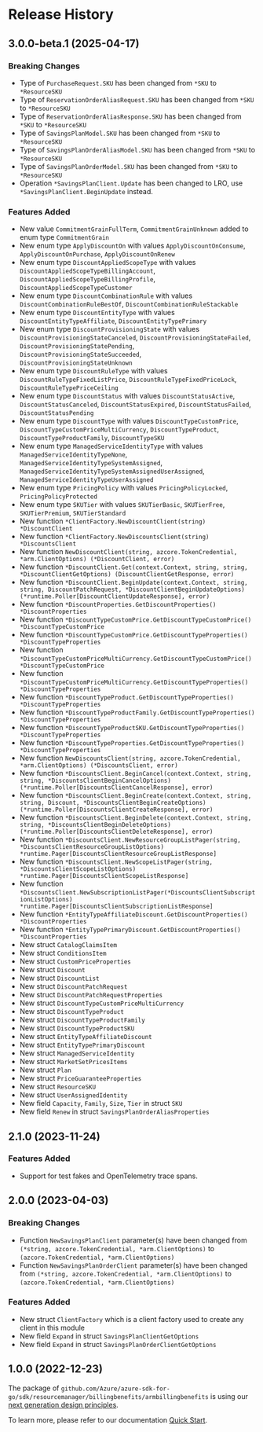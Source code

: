 # Release History

## 3.0.0-beta.1 (2025-04-17)
### Breaking Changes

- Type of `PurchaseRequest.SKU` has been changed from `*SKU` to `*ResourceSKU`
- Type of `ReservationOrderAliasRequest.SKU` has been changed from `*SKU` to `*ResourceSKU`
- Type of `ReservationOrderAliasResponse.SKU` has been changed from `*SKU` to `*ResourceSKU`
- Type of `SavingsPlanModel.SKU` has been changed from `*SKU` to `*ResourceSKU`
- Type of `SavingsPlanOrderAliasModel.SKU` has been changed from `*SKU` to `*ResourceSKU`
- Type of `SavingsPlanOrderModel.SKU` has been changed from `*SKU` to `*ResourceSKU`
- Operation `*SavingsPlanClient.Update` has been changed to LRO, use `*SavingsPlanClient.BeginUpdate` instead.

### Features Added

- New value `CommitmentGrainFullTerm`, `CommitmentGrainUnknown` added to enum type `CommitmentGrain`
- New enum type `ApplyDiscountOn` with values `ApplyDiscountOnConsume`, `ApplyDiscountOnPurchase`, `ApplyDiscountOnRenew`
- New enum type `DiscountAppliedScopeType` with values `DiscountAppliedScopeTypeBillingAccount`, `DiscountAppliedScopeTypeBillingProfile`, `DiscountAppliedScopeTypeCustomer`
- New enum type `DiscountCombinationRule` with values `DiscountCombinationRuleBestOf`, `DiscountCombinationRuleStackable`
- New enum type `DiscountEntityType` with values `DiscountEntityTypeAffiliate`, `DiscountEntityTypePrimary`
- New enum type `DiscountProvisioningState` with values `DiscountProvisioningStateCanceled`, `DiscountProvisioningStateFailed`, `DiscountProvisioningStatePending`, `DiscountProvisioningStateSucceeded`, `DiscountProvisioningStateUnknown`
- New enum type `DiscountRuleType` with values `DiscountRuleTypeFixedListPrice`, `DiscountRuleTypeFixedPriceLock`, `DiscountRuleTypePriceCeiling`
- New enum type `DiscountStatus` with values `DiscountStatusActive`, `DiscountStatusCanceled`, `DiscountStatusExpired`, `DiscountStatusFailed`, `DiscountStatusPending`
- New enum type `DiscountType` with values `DiscountTypeCustomPrice`, `DiscountTypeCustomPriceMultiCurrency`, `DiscountTypeProduct`, `DiscountTypeProductFamily`, `DiscountTypeSKU`
- New enum type `ManagedServiceIdentityType` with values `ManagedServiceIdentityTypeNone`, `ManagedServiceIdentityTypeSystemAssigned`, `ManagedServiceIdentityTypeSystemAssignedUserAssigned`, `ManagedServiceIdentityTypeUserAssigned`
- New enum type `PricingPolicy` with values `PricingPolicyLocked`, `PricingPolicyProtected`
- New enum type `SKUTier` with values `SKUTierBasic`, `SKUTierFree`, `SKUTierPremium`, `SKUTierStandard`
- New function `*ClientFactory.NewDiscountClient(string) *DiscountClient`
- New function `*ClientFactory.NewDiscountsClient(string) *DiscountsClient`
- New function `NewDiscountClient(string, azcore.TokenCredential, *arm.ClientOptions) (*DiscountClient, error)`
- New function `*DiscountClient.Get(context.Context, string, string, *DiscountClientGetOptions) (DiscountClientGetResponse, error)`
- New function `*DiscountClient.BeginUpdate(context.Context, string, string, DiscountPatchRequest, *DiscountClientBeginUpdateOptions) (*runtime.Poller[DiscountClientUpdateResponse], error)`
- New function `*DiscountProperties.GetDiscountProperties() *DiscountProperties`
- New function `*DiscountTypeCustomPrice.GetDiscountTypeCustomPrice() *DiscountTypeCustomPrice`
- New function `*DiscountTypeCustomPrice.GetDiscountTypeProperties() *DiscountTypeProperties`
- New function `*DiscountTypeCustomPriceMultiCurrency.GetDiscountTypeCustomPrice() *DiscountTypeCustomPrice`
- New function `*DiscountTypeCustomPriceMultiCurrency.GetDiscountTypeProperties() *DiscountTypeProperties`
- New function `*DiscountTypeProduct.GetDiscountTypeProperties() *DiscountTypeProperties`
- New function `*DiscountTypeProductFamily.GetDiscountTypeProperties() *DiscountTypeProperties`
- New function `*DiscountTypeProductSKU.GetDiscountTypeProperties() *DiscountTypeProperties`
- New function `*DiscountTypeProperties.GetDiscountTypeProperties() *DiscountTypeProperties`
- New function `NewDiscountsClient(string, azcore.TokenCredential, *arm.ClientOptions) (*DiscountsClient, error)`
- New function `*DiscountsClient.BeginCancel(context.Context, string, string, *DiscountsClientBeginCancelOptions) (*runtime.Poller[DiscountsClientCancelResponse], error)`
- New function `*DiscountsClient.BeginCreate(context.Context, string, string, Discount, *DiscountsClientBeginCreateOptions) (*runtime.Poller[DiscountsClientCreateResponse], error)`
- New function `*DiscountsClient.BeginDelete(context.Context, string, string, *DiscountsClientBeginDeleteOptions) (*runtime.Poller[DiscountsClientDeleteResponse], error)`
- New function `*DiscountsClient.NewResourceGroupListPager(string, *DiscountsClientResourceGroupListOptions) *runtime.Pager[DiscountsClientResourceGroupListResponse]`
- New function `*DiscountsClient.NewScopeListPager(string, *DiscountsClientScopeListOptions) *runtime.Pager[DiscountsClientScopeListResponse]`
- New function `*DiscountsClient.NewSubscriptionListPager(*DiscountsClientSubscriptionListOptions) *runtime.Pager[DiscountsClientSubscriptionListResponse]`
- New function `*EntityTypeAffiliateDiscount.GetDiscountProperties() *DiscountProperties`
- New function `*EntityTypePrimaryDiscount.GetDiscountProperties() *DiscountProperties`
- New struct `CatalogClaimsItem`
- New struct `ConditionsItem`
- New struct `CustomPriceProperties`
- New struct `Discount`
- New struct `DiscountList`
- New struct `DiscountPatchRequest`
- New struct `DiscountPatchRequestProperties`
- New struct `DiscountTypeCustomPriceMultiCurrency`
- New struct `DiscountTypeProduct`
- New struct `DiscountTypeProductFamily`
- New struct `DiscountTypeProductSKU`
- New struct `EntityTypeAffiliateDiscount`
- New struct `EntityTypePrimaryDiscount`
- New struct `ManagedServiceIdentity`
- New struct `MarketSetPricesItems`
- New struct `Plan`
- New struct `PriceGuaranteeProperties`
- New struct `ResourceSKU`
- New struct `UserAssignedIdentity`
- New field `Capacity`, `Family`, `Size`, `Tier` in struct `SKU`
- New field `Renew` in struct `SavingsPlanOrderAliasProperties`


## 2.1.0 (2023-11-24)
### Features Added

- Support for test fakes and OpenTelemetry trace spans.


## 2.0.0 (2023-04-03)
### Breaking Changes

- Function `NewSavingsPlanClient` parameter(s) have been changed from `(*string, azcore.TokenCredential, *arm.ClientOptions)` to `(azcore.TokenCredential, *arm.ClientOptions)`
- Function `NewSavingsPlanOrderClient` parameter(s) have been changed from `(*string, azcore.TokenCredential, *arm.ClientOptions)` to `(azcore.TokenCredential, *arm.ClientOptions)`

### Features Added

- New struct `ClientFactory` which is a client factory used to create any client in this module
- New field `Expand` in struct `SavingsPlanClientGetOptions`
- New field `Expand` in struct `SavingsPlanOrderClientGetOptions`


## 1.0.0 (2022-12-23)

The package of `github.com/Azure/azure-sdk-for-go/sdk/resourcemanager/billingbenefits/armbillingbenefits` is using our [next generation design principles](https://azure.github.io/azure-sdk/general_introduction.html).

To learn more, please refer to our documentation [Quick Start](https://aka.ms/azsdk/go/mgmt).